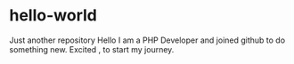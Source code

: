# hello-world
Just another repository
Hello I am a PHP Developer and joined github to do something new.
Excited , to start my journey.
